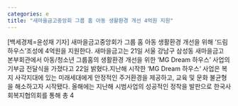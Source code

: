 ```yaml
---
categories: e
title: "새마을금고중앙회 그룹 홈 아동 생활환경 개선 4억원 지원"
---
```

[백세경제=윤성재 기자] 새마을금고중앙회가 그룹 홈 아동 생활환경 개선을 위해 ‘드림하우스’조성에 4억원을 지원한다. 새마을금고는 21일 서울 강남구 삼성동 새마을금고 본부회관에서 아동/청소년 그룹홈의 생활환경 개선을 위한 ‘MG Dream 하우스’ 사업의 기부금 전달식을 가졌다고 22일 밝혔다.지난해 시작한 ‘MG Dream 하우스‘ 사업은 복지 사각지대에 있는 미래세대에게 안정적인 주거환경을 제공하고, 교육 및 문화 불균형을 해소하고자 시작됐다. 올해에는 지난해 시범사업의 성공적인 정착을 발판으로 한국사회복지협의회를 통해 총 4